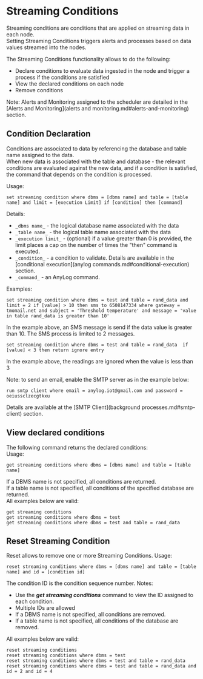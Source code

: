 # Streaming Conditions

Streaming conditions are conditions that are applied on streaming data in each node.  
Setting Streaming Conditions triggers alerts and processes based on data values streamed into the nodes.

The Streaming Conditions functionality allows to do the following:
* Declare conditions to evaluate data ingested in the node and trigger a process if the conditions are satisfied
* View the declared conditions on each node
* Remove conditions

Note: Alerts and Monitoring assigned to the scheduler are detailed in the [Alerts and Monitoring](alerts and monitoring.md#alerts-and-monitoring) section. 
 
## Condition Declaration

Conditions are associated to data by referencing the database and table name assigned to the data.  
When new data is associated with the table and database - the relevant conditions are evaluated against the new data,
and if a condition is satisfied, the command that depends on the condition is processed.  

Usage:
```anylog
set streaming condition where dbms = [dbms name] and table = [table name] and limit = [execution Limit] if [condition] then [command]
```

Details:
* `_dbms name_` - the logical database name associated with the data
* `_table name_` - the logical table name associated with the data
* `_execution limit_` - (optional) if a value greater than 0 is provided, the limit places a cap on the number of times the "then" command is executed. 
* `_condition_` - a condition to validate. Details are available in the [conditional execution](anylog commands.md#conditional-execution) section.
* `_command_` - an AnyLog command.

Examples:  
```
set streaming condition where dbms = test and table = rand_data and limit = 2 if [value] > 10 then sms to 6508147334 where gateway = tmomail.net and subject = 'Threshold temperature' and message = 'value in table rand_data is greater than 10' 
```
In the example above, an SMS message is send if the data value is greater than 10. The SMS process is limited to 2 messages.
```
set streaming condition where dbms = test and table = rand_data  if [value] < 3 then return ignore entry  
```
In the example above, the readings are ignored when the value is less than 3  


Note: to send an email, enable the SMTP server as in the example below:
```anylog
run smtp client where email = anylog.iot@gmail.com and password = oeiussclzecgtkxu
```
Details are available at the [SMTP Client](background processes.md#smtp-client) section.

## View declared conditions

The following command returns the declared conditions:  
Usage:
```anylog
get streaming conditions where dbms = [dbms name] and table = [table name]
```

If a DBMS name is not specified, all conditions are returned.  
If a table name is not specified, all conditions of the specified database are returned.    
All examples below are valid:
```anylog
get streaming conditions
get streaming conditions where dbms = test
get streaming conditions where dbms = test and table = rand_data
```

## Reset Streaming Condition
Reset allows to remove one or more Streaming Conditions.
Usage:
```anylog
reset streaming conditions where dbms = [dbms name] and table = [table name] and id = [condition id]
```
The condition ID is the condition sequence number.
Notes: 
* Use the ***get streaming conditions*** command to view the ID assigned to each condition.
* Multiple IDs are allowed
* If a DBMS name is not specified, all conditions are removed.
* If a table name is not specified, all conditions of the database are removed.

All examples below are valid:
```anylog
reset streaming conditions
reset streaming conditions where dbms = test
reset streaming conditions where dbms = test and table = rand_data
reset streaming conditions where dbms = test and table = rand_data and id = 2 and id = 4
```


